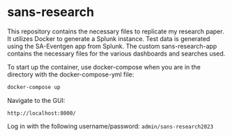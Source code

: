 # sans-research

This repository contains the necessary files to replicate my research paper. It utilizes Docker to generate a Splunk instance. Test data is generated using the SA-Eventgen app from Splunk. The custom sans-research-app contains the necessary files for the various dashboards and searches used.

To start up the container, use docker-compose when you are in the directory with the docker-compose-yml file:
```bash
docker-compose up
```
Navigate to the GUI:
```
http://localhost:8000/
```
Log in with the following username/password: `admin/sans-research2023`
